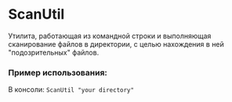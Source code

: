 # ScanUtil
Утилита, работающая из командной строки и выполняющая сканирование файлов в директории, с целью нахождения в ней "подозрительных" файлов.

### Пример использования:
В консоли: `ScanUtil "your directory"`
